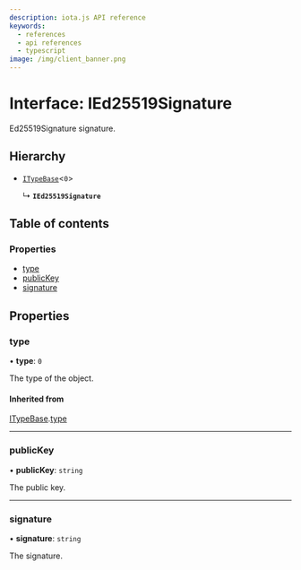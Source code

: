 ```yaml
---
description: iota.js API reference
keywords:
  - references
  - api references
  - typescript
image: /img/client_banner.png
---
```


# Interface: IEd25519Signature

Ed25519Signature signature.

## Hierarchy

- [`ITypeBase`](ITypeBase.md)<`0`\>

  ↳ **`IEd25519Signature`**

## Table of contents

### Properties

- [type](IEd25519Signature.md#type)
- [publicKey](IEd25519Signature.md#publickey)
- [signature](IEd25519Signature.md#signature)

## Properties

### type

• **type**: `0`

The type of the object.

#### Inherited from

[ITypeBase](ITypeBase.md).[type](ITypeBase.md#type)

---

### publicKey

• **publicKey**: `string`

The public key.

---

### signature

• **signature**: `string`

The signature.
